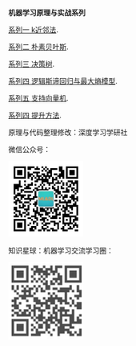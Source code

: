 **机器学习原理与实战系列**

[系列一 k近邻法](https://github.com/Vambooo/lihang-dl/tree/master/k近邻 "knn"). 

[系列二 朴素贝叶斯](https://github.com/Vambooo/lihang-dl/tree/master/朴素贝叶斯 "bayes"). 

[系列三 决策树](https://github.com/Vambooo/lihang-dl/tree/master/决策树 "decisiontree"). 

[系列四 逻辑斯谛回归与最大熵模型](https://github.com/Vambooo/lihang-dl/tree/master/逻辑斯谛回归与最大熵模型 "logisticregression"). 

[系列五 支持向量机](https://github.com/Vambooo/lihang-dl/tree/master/支持向量机 "svm"). 

[系列四 提升方法](https://github.com/Vambooo/lihang-dl/tree/master/提升方法 "boosting"). 
 




















原理与代码整理修改：深度学习学研社

微信公众号：

<img src="https://github.com/Vambooo/zz/blob/master/gongzhonghao.jpg" width="150" />

知识星球：机器学习交流学习圈：

<img src="https://github.com/Vambooo/zz/blob/master/dlzhishixingqiu.jpg" width="150" />
